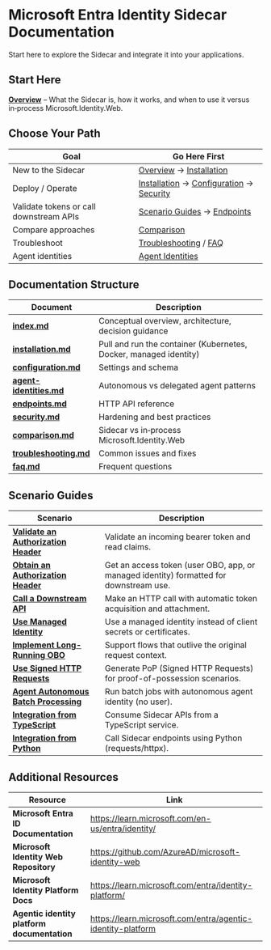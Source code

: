 # Microsoft Entra Identity Sidecar Documentation

Start here to explore the Sidecar and integrate it into your applications.

## Start Here

**[Overview](index.md)** – What the Sidecar is, how it works, and when to use it versus in‑process Microsoft.Identity.Web.

## Choose Your Path

| Goal | Go Here First |
|------|---------------|
| New to the Sidecar | [Overview](index.md) → [Installation](installation.md) |
| Deploy / Operate | [Installation](installation.md) → [Configuration](configuration.md) → [Security](security.md) |
| Validate tokens or call downstream APIs | [Scenario Guides](#scenario-guides) → [Endpoints](endpoints.md) |
| Compare approaches | [Comparison](comparison.md) |
| Troubleshoot | [Troubleshooting](troubleshooting.md) / [FAQ](faq.md) |
| Agent identities | [Agent Identities](agent-identities.md) |

## Documentation Structure

| Document | Description |
|----------|-------------|
| **[index.md](index.md)** | Conceptual overview, architecture, decision guidance |
| **[installation.md](installation.md)** | Pull and run the container (Kubernetes, Docker, managed identity) |
| **[configuration.md](configuration.md)** | Settings and schema |
| **[agent-identities.md](agent-identities.md)** | Autonomous vs delegated agent patterns |
| **[endpoints.md](endpoints.md)** | HTTP API reference |
| **[security.md](security.md)** | Hardening and best practices |
| **[comparison.md](comparison.md)** | Sidecar vs in‑process Microsoft.Identity.Web |
| **[troubleshooting.md](troubleshooting.md)** | Common issues and fixes |
| **[faq.md](faq.md)** | Frequent questions |

## Scenario Guides

| Scenario | Description |
|----------|-------------|
| **[Validate an Authorization Header](scenarios/validate-authorization-header.md)** | Validate an incoming bearer token and read claims. |
| **[Obtain an Authorization Header](scenarios/obtain-authorization-header.md)** | Get an access token (user OBO, app, or managed identity) formatted for downstream use. |
| **[Call a Downstream API](scenarios/call-downstream-api.md)** | Make an HTTP call with automatic token acquisition and attachment. |
| **[Use Managed Identity](scenarios/managed-identity.md)** | Use a managed identity instead of client secrets or certificates. |
| **[Implement Long-Running OBO](scenarios/long-running-obo.md)** | Support flows that outlive the original request context. |
| **[Use Signed HTTP Requests](scenarios/signed-http-request.md)** | Generate PoP (Signed HTTP Requests) for proof-of-possession scenarios. |
| **[Agent Autonomous Batch Processing](scenarios/agent-autonomous-batch.md)** | Run batch jobs with autonomous agent identity (no user). |
| **[Integration from TypeScript](scenarios/using-from-typescript.md)** | Consume Sidecar APIs from a TypeScript service. |
| **[Integration from Python](scenarios/using-from-python.md)** | Call Sidecar endpoints using Python (requests/httpx). |

## Additional Resources

| Resource | Link |
|----------|------|
| **Microsoft Entra ID Documentation** | https://learn.microsoft.com/en-us/entra/identity/ |
| **Microsoft Identity Web Repository** | https://github.com/AzureAD/microsoft-identity-web |
| **Microsoft Identity Platform Docs** | https://learn.microsoft.com/entra/identity-platform/ |
| **Agentic identity platform documentation** | https://learn.microsoft.com/entra/agentic-identity-platform |
